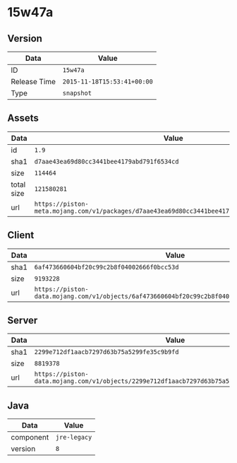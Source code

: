 # 15w47a

## Version

|**Data**        | **Value**                 |
|----------------|-------------------------|
| ID   | ```15w47a```   |
| Release Time   | ```2015-11-18T15:53:41+00:00```   |
| Type   | ```snapshot```   |

## Assets

|**Data**        | **Value**                 |
|----------------|-------------------------|
| id   | ```1.9```   |
| sha1   | ```d7aae43ea69d80cc3441bee4179abd791f6534cd```   |
| size   | ```114464```   |
| total size  | ```121580281```  |
| url       | ```https://piston-meta.mojang.com/v1/packages/d7aae43ea69d80cc3441bee4179abd791f6534cd/1.9.json``` |

## Client

|**Data**        | **Value**                 |
|----------------|-------------------------|
| sha1   | ```6af473660604bf20c99c2b8f04002666f0bcc53d```   |
| size   | ```9193228```   |
| url       | ```https://piston-data.mojang.com/v1/objects/6af473660604bf20c99c2b8f04002666f0bcc53d/client.jar``` |

## Server

|**Data**        | **Value**                 |
|----------------|-------------------------|
| sha1   | ```2299e712df1aacb7297d63b75a5299fe35c9b9fd```   |
| size   | ```8819378```   |
| url       | ```https://piston-data.mojang.com/v1/objects/2299e712df1aacb7297d63b75a5299fe35c9b9fd/server.jar``` |

## Java

|**Data**        | **Value**                 |
|----------------|-------------------------|
| component   | ```jre-legacy```   |
| version   | ```8```   |